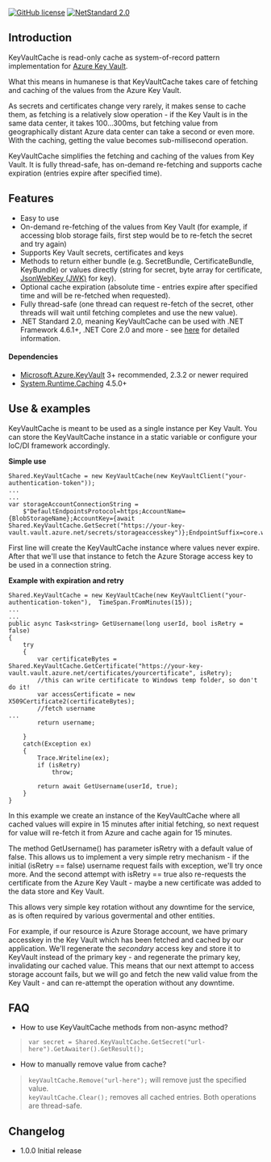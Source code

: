 [![GitHub license](https://img.shields.io/badge/licence-MPL%202.0-brightgreen.svg)](https://github.com/SanderSade/UrlShortener/blob/master/LICENSE)
[![NetStandard 2.0](https://img.shields.io/badge/-.NET%20Standard%202.0-green.svg)](https://github.com/dotnet/standard/blob/master/docs/versions/netstandard2.0.md)


## Introduction
KeyVaultCache is read-only cache as system-of-record pattern implementation for [Azure Key Vault](https://azure.microsoft.com/en-us/services/key-vault/).

What this means in humanese is that KeyVaultCache takes care of fetching and caching of the values from the Azure Key Vault.

As secrets and certificates change very rarely, it makes sense to cache them, as fetching is a relatively slow operation - if the Key Vault is in the same data center, it takes 100...300ms, but fetching value from geographically distant Azure data center can take a second or even more. With the caching, getting the value becomes sub-millisecond operation.

KeyVaultCache simplifies the fetching and caching of the values from Key Vault. It is fully thread-safe, has on-demand re-fetching and supports cache expiration (entries expire after specified time).


## Features
* Easy to use
* On-demand re-fetching of the values from Key Vault (for example, if accessing blob storage fails, first step would be to re-fetch the secret and try again)
* Supports Key Vault secrets, certificates and keys
* Methods to return either bundle (e.g. SecretBundle, CertificateBundle, KeyBundle) or values directly (string for secret, byte array for certificate, [JsonWebKey (JWK)](https://tools.ietf.org/html/rfc7517) for key).
* Optional cache expiration (absolute time - entries expire after specified time and will be re-fetched when requested).
* Fully thread-safe (one thread can request re-fetch of the secret, other threads will wait until fetching completes and use the new value).
* .NET Standard 2.0, meaning KeyVaultCache can be used with .NET Framework 4.6.1+, .NET Core 2.0 and more - see [here](https://github.com/dotnet/standard/blob/master/docs/versions.md) for detailed information.

#### Dependencies
* [Microsoft.Azure.KeyVault](https://www.nuget.org/packages/Microsoft.Azure.KeyVault/) 3+ recommended, 2.3.2 or newer required
* [System.Runtime.Caching](https://www.nuget.org/packages/System.Runtime.Caching/) 4.5.0+

## Use & examples
KeyVaultCache is meant to be used as a single instance per Key Vault. You can store the KeyVaultCache instance in a static variable or configure your IoC/DI framework accordingly.

**Simple use**
```
Shared.KeyVaultCache = new KeyVaultCache(new KeyVaultClient("your-authentication-token"));
...
...
var storageAccountConnectionString =
	$"DefaultEndpointsProtocol=https;AccountName={BlobStorageName};AccountKey={await Shared.KeyVaultCache.GetSecret("https://your-key-vault.vault.azure.net/secrets/storageaccesskey")};EndpointSuffix=core.windows.net"; 
```

First line will create the KeyVaultCache instance where values never expire.   
After that we'll use that instance to fetch the Azure Storage access key to be used in a connection string.


**Example with expiration and retry**
```
Shared.KeyVaultCache = new KeyVaultCache(new KeyVaultClient("your-authentication-token"),  TimeSpan.FromMinutes(15));
...
...
public async Task<string> GetUsername(long userId, bool isRetry = false)
{
	try
	{
		var certificateBytes = Shared.KeyVaultCache.GetCertificate("https://your-key-vault.vault.azure.net/certificates/yourcertificate", isRetry);
		//this can write certificate to Windows temp folder, so don't do it!
		var accessCertificate = new X509Certificate2(certificateBytes);
		//fetch username
...
		return username;

	}
	catch(Exception ex)
	{
		Trace.Writeline(ex);
		if (isRetry)
			throw;

		return await GetUsername(userId, true);
	}
}
```
In this example we create an instance of the KeyVaultCache where all cached values will expire in 15 minutes after initial fetching, so next request for value will re-fetch it from Azure and cache again for 15 minutes.

The method GetUsername() has parameter isRetry with a default value of false. This allows us to implement a very simple retry mechanism - if the initial (isRetry == false) username request fails with exception, we'll try once more. And the second attempt with isRetry == true also re-requests the certificate from the Azure Key Vault - maybe a new certificate was added to the data store and Key Vault.

This allows very simple key rotation without any downtime for the service, as is often required by various govermental and other entities.

For example, if our resource is Azure Storage account, we have primary accesskey in the Key Vault which has been fetched and cached by our application. We'll regenerate the _secondary_ access key and store it to KeyVault instead of the primary key - and regenerate the primary key, invalidating our cached value. This means that our next attempt to access storage account fails, but we will go and fetch the new valid value from the Key Vault - and can re-attempt the operation without any downtime.



## FAQ
* How to use KeyVaultCache methods from non-async method?  
>`var secret = Shared.KeyVaultCache.GetSecret("url-here").GetAwaiter().GetResult();`
* How to manually remove value from cache?  
>`keyVaultCache.Remove("url-here");` will remove just the specified value.  
>`keyVaultCache.Clear();` removes all cached entries.  Both operations are thread-safe.
  




## Changelog
* 1.0.0 Initial release
